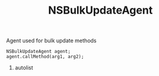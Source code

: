 ﻿---
uid: crmscript_ref_NSBulkUpdateAgent
title: NSBulkUpdateAgent
intellisense: Void.NSBulkUpdateAgent
keywords: NSBulkUpdateAgent
so.topic: reference
---

Agent used for bulk update methods

```crmscript
NSBulkUpdateAgent agent;
agent.callMethod(arg1, arg2);
```

1. autolist

